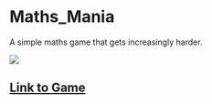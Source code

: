 # Maths_Mania
A simple maths game that gets increasingly harder.

![](https://raw.githubusercontent.com/awesomelewis2007/Maths_Mania/main/Images/Ipad.png)
## [Link to Game](https://62u0h.csb.app/)
